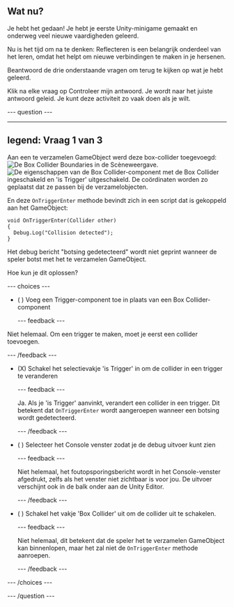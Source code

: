## Wat nu?

Je hebt het gedaan! Je hebt je eerste Unity-minigame gemaakt en onderweg veel nieuwe vaardigheden geleerd.

Nu is het tijd om na te denken: Reflecteren is een belangrijk onderdeel van het leren, omdat het helpt om nieuwe verbindingen te maken in je hersenen.

Beantwoord de drie onderstaande vragen om terug te kijken op wat je hebt geleerd.

Klik na elke vraag op Controleer mijn antwoord. Je wordt naar het juiste antwoord geleid. Je kunt deze activiteit zo vaak doen als je wilt.

--- question ---

---
legend: Vraag 1 van 3
---

Aan een te verzamelen GameObject werd deze box-collider toegevoegd: ![De Box Collider Boundaries in de Scèneweergave.](images/star-collider.png) ![De eigenschappen van de Box Collider-component met de Box Collider ingeschakeld en 'is Trigger' uitgeschakeld. De coördinaten worden zo geplaatst dat ze passen bij de verzamelobjecten.](images/inspector-collider.png)

En deze `OnTriggerEnter` methode bevindt zich in een script dat is gekoppeld aan het GameObject:

```
void OnTriggerEnter(Collider other)
{
  Debug.Log("Collision detected");
}
```

Het debug bericht "botsing gedetecteerd" wordt niet geprint wanneer de speler botst met het te verzamelen GameObject.

Hoe kun je dit oplossen?

--- choices ---

- ( ) Voeg een Trigger-component toe in plaats van een Box Collider-component

  --- feedback ---

Niet helemaal. Om een trigger te maken, moet je eerst een collider toevoegen.

  --- /feedback ---

- (X) Schakel het selectievakje 'is Trigger' in om de collider in een trigger te veranderen

  --- feedback ---

  Ja. Als je 'is Trigger' aanvinkt, verandert een collider in een trigger. Dit betekent dat `OnTriggerEnter` wordt aangeroepen wanneer een botsing wordt gedetecteerd.

  --- /feedback ---

- ( ) Selecteer het Console venster zodat je de debug uitvoer kunt zien

  --- feedback ---

  Niet helemaal, het foutopsporingsbericht wordt in het Console-venster afgedrukt, zelfs als het venster niet zichtbaar is voor jou. De uitvoer verschijnt ook in de balk onder aan de Unity Editor.

  --- /feedback ---

- ( ) Schakel het vakje 'Box Collider' uit om de collider uit te schakelen.

  --- feedback ---

  Niet helemaal, dit betekent dat de speler het te verzamelen GameObject kan binnenlopen, maar het zal niet de `OnTriggerEnter` methode aanroepen.

  --- /feedback ---

--- /choices ---

--- /question ---
